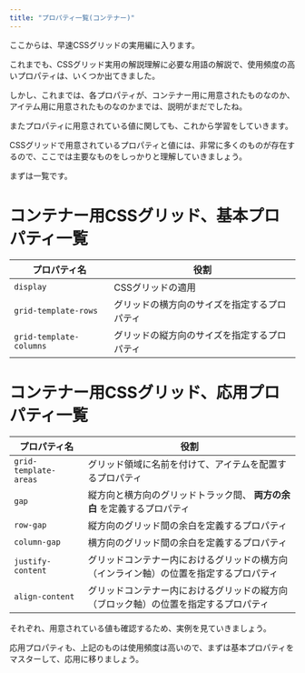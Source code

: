 ```yaml
---
title: "プロパティ一覧(コンテナー)"
---
```


ここからは、早速CSSグリッドの実用編に入ります。

これまでも、CSSグリッド実用の解説理解に必要な用語の解説で、使用頻度の高いプロパティは、いくつか出てきました。

しかし、これまでは、各プロパティが、コンテナー用に用意されたものなのか、アイテム用に用意されたものなのかまでは、説明がまだでしたね。

またプロパティに用意されている値に関しても、これから学習をしていきます。

CSSグリッドで用意されているプロパティと値には、非常に多くのものが存在するので、ここでは主要なものをしっかりと理解していきましょう。

まずは一覧です。

# コンテナー用CSSグリッド、基本プロパティ一覧

プロパティ名 | 役割
------------ | -------------
 `display` | CSSグリッドの適用
 `grid-template-rows` | グリッドの横方向のサイズを指定するプロパティ
 `grid-template-columns` | グリッドの縦方向のサイズを指定するプロパティ


# コンテナー用CSSグリッド、応用プロパティ一覧
プロパティ名 | 役割
------------ | -------------
 `grid-template-areas` | グリッド領域に名前を付けて、アイテムを配置するプロパティ
 `gap` | 縦方向と横方向のグリッドトラック間、 **両方の余白** を定義するプロパティ
 `row-gap` | 縦方向のグリッド間の余白を定義するプロパティ
 `column-gap` | 横方向のグリッド間の余白を定義するプロパティ
 `justify-content` | グリッドコンテナー内におけるグリッドの横方向（インライン軸）の位置を指定するプロパティ
 `align-content` | グリッドコンテナー内におけるグリッドの縦方向（ブロック軸）の位置を指定するプロパティ

それぞれ、用意されている値も確認するため、実例を見ていきましょう。

応用プロパティも、上記のものは使用頻度は高いので、まずは基本プロパティをマスターして、応用に移りましょう。